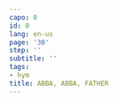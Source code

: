 ```yaml
---
capo: 0
id: 0
lang: en-us
page: '30'
step: ''
subtitle: ''
tags:
- hym
title: ABBA, ABBA, FATHER
---
```

